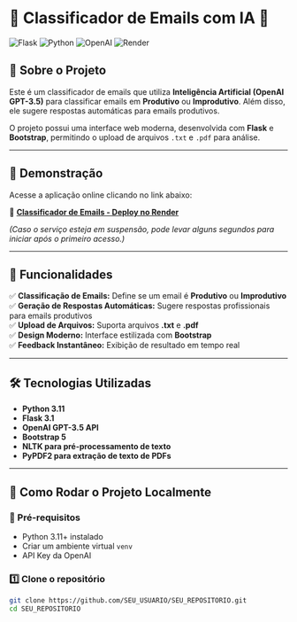 # 📧 Classificador de Emails com IA 🤖

![Flask](https://img.shields.io/badge/Flask-3.1.0-blue?style=flat-square)
![Python](https://img.shields.io/badge/Python-3.11-blue?style=flat-square)
![OpenAI](https://img.shields.io/badge/OpenAI-GPT--3.5-turbo-ff69b4?style=flat-square)
![Render](https://img.shields.io/badge/Deployed%20on-Render-46a2f1?style=flat-square)

## 🚀 Sobre o Projeto
Este é um classificador de emails que utiliza **Inteligência Artificial (OpenAI GPT-3.5)** para classificar emails em **Produtivo** ou **Improdutivo**. Além disso, ele sugere respostas automáticas para emails produtivos.

O projeto possui uma interface web moderna, desenvolvida com **Flask** e **Bootstrap**, permitindo o upload de arquivos `.txt` e `.pdf` para análise.

---

## 🎥 Demonstração
Acesse a aplicação online clicando no link abaixo:

🔗 **[Classificador de Emails - Deploy no Render](https://seu-link-no-render.com)**

*(Caso o serviço esteja em suspensão, pode levar alguns segundos para iniciar após o primeiro acesso.)*

---

## 📂 Funcionalidades
✅ **Classificação de Emails:** Define se um email é **Produtivo** ou **Improdutivo**  
✅ **Geração de Respostas Automáticas:** Sugere respostas profissionais para emails produtivos  
✅ **Upload de Arquivos:** Suporta arquivos **.txt** e **.pdf**  
✅ **Design Moderno:** Interface estilizada com **Bootstrap**  
✅ **Feedback Instantâneo:** Exibição de resultado em tempo real  

---

## 🛠️ Tecnologias Utilizadas
- **Python 3.11**
- **Flask 3.1**
- **OpenAI GPT-3.5 API**
- **Bootstrap 5**
- **NLTK para pré-processamento de texto**
- **PyPDF2 para extração de texto de PDFs**

---

## 🔧 Como Rodar o Projeto Localmente

### 📌 Pré-requisitos
- Python 3.11+ instalado
- Criar um ambiente virtual `venv`
- API Key da OpenAI

### 1️⃣ Clone o repositório
```bash
git clone https://github.com/SEU_USUARIO/SEU_REPOSITORIO.git
cd SEU_REPOSITORIO
